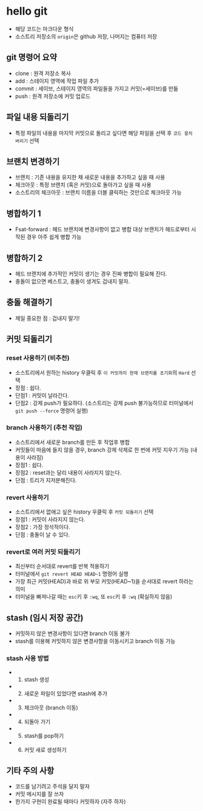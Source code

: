 # hello git

- 해당 코드는 마크다운 형식
- 소스트리 저장소의 `origin`은 github 저장, 나머지는 컴퓨터 저장

## git 명령어 요약

- clone : 원격 저장소 복사
- add : 스테이지 영역에 작업 파일 추가
- commit : 세이브, 스테이지 영역의 파일들을 가지고 커밋(=세이브)를 만듦
- push : 원격 저장소에 커밋 업로드

## 파일 내용 되돌리기

- 특정 파일의 내용을 마지막 커밋으로 돌리고 싶다면 해당 파일을 선택 후 `코드 뭉치 버리기` 선택

## 브랜치 변경하기

- 브랜치 : 기존 내용을 유지한 채 새로운 내용을 추가하고 싶을 때 사용
- 체크아웃 : 특정 브랜치 (혹은 커밋)으로 돌아가고 싶을 때 사용
- 소스트리의 체크아웃 : 브랜치 이름을 더블 클릭하는 것만으로 체크아웃 가능

## 병합하기 1

- Fsat-forward : 헤드 브랜치에 변경사항이 없고 병합 대상 브랜치가 헤드로부터 시작된 경우 아주 쉽게 병합 가능

## 병합하기 2

- 헤드 브랜치에 추가적인 커밋이 생기는 경우 진짜 병합이 필요해 진다.
- 충돌이 없으면 베스트고, 충돌이 생겨도 겁내지 말자.

## 충돌 해결하기

- 제일 중요한 점 : 겁내지 말기!

## 커밋 되돌리기

### reset 사용하기 (비추천)

- 소스트리에서 원하는 history 우클릭 후 `이 커밋까지 현재 브랜치를 초기화`의 `Hard` 선택
- 장점 : 쉽다.
- 단점1 : 커밋이 날라간다.
- 단점2 : 강제 push가 필요하다. (소스트리는 강제 push 불가능하므로 터미널에서 `git push --force` 명령어 실행)

### branch 사용하기 (추천 작업)

- 소스트리에서 새로운 branch를 만든 후 작업후 병합
- 커밋들이 마음에 들지 않을 경우, branch 강제 삭제로 한 번에 커밋 지우기 가능 (내용이 사라짐)
- 장점1 : 쉽다.
- 장점2 : reset과는 달리 내용이 사라지지 않는다.
- 단점 : 트리가 지저분해진다.

### revert 사용하기

- 소스트리에서 없애고 싶은 history 우클릭 후 `커밋 되돌리기` 선택
- 장점1 : 커밋이 사라지지 않는다.
- 장점2 : 가장 정석적이다.
- 단점 : 충돌이 날 수 있다.

### revert로 여러 커밋 되돌리기

- 최신부터 순서대로 revert를 반복 적용하기
- 터미널에서 `git revert HEAD HEAD~1` 명령어 실행
- 가장 최근 커밋(HEAD)과 바로 위 부모 커밋(HEAD~1)을 순서대로 revert 하라는 의미
- 터미널을 빠져나갈 때는 `esc`키 후 `:wq`, 또 `esc`키 후 `:wq` (확실하지 않음)

## stash (임시 저장 공간)

- 커밋하지 않은 변경사항이 있다면 branch 이동 불가
- stash를 이용해 커밋하지 않은 변경사항을 이동시키고 branch 이동 가능

### stash 사용 방법

- 1. stash 생성
- 2. 새로운 파일이 있었다면 stash에 추가
- 3. 체크아웃 (branch 이동)
- 4. 되돌아 가기
- 5. stash를 pop하기
- 6. 커밋 새로 생성하기

## 기타 주의 사항

- 코드를 남기려고 주석을 달지 말자
- 커밋 메시지를 잘 쓰자
- 한가지 구현이 완료될 때마다 커밋하자 (자주 하자)
